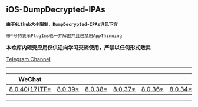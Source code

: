 ## iOS-DumpDecrypted-IPAs

**`由于Github大小限制，DumpDecrypted-IPAs详见下方`**

`带*号的表示PlugIns也一并解密并且已禁用AppThinning`

**本仓库内砸壳应用仅供逆向学习交流使用，严禁以任何形式贩卖**

[Telegram Channel](https://t.me/IPAPatch)

---

|WeChat|||||||||
| --- | --- | --- | --- | --- | --- | --- | --- | --- |
|[8.0.40(17)TF*](https://share.initnil.com/d/DumpDecrypted/WeChat/WeChat_8.0.40(17)TF_dump.ipa?sign=A5v6L-4zupoAnl347ET2aRqrKLYa9mJFSfXVp3pXXlI=:0)|[8.0.39*](https://share.initnil.com/d/DumpDecrypted/WeChat/WeChat_8.0.39_dump.ipa?sign=_VyaniXc_LPJ98KSd4foPM8rg0jzMdOjNltv59Gp2Gw=:0)|[8.0.38*](https://share.initnil.com/d/DumpDecrypted/WeChat/WeChat_8.0.38_dump.ipa?sign=UK1mV-V0OMJRgELiw1v3lW9syHqzwgyo8rCJARwXTEM=:0)|[8.0.37*](https://share.initnil.com/d/DumpDecrypted/WeChat/WeChat_8.0.37_dump.ipa?sign=5g_afD1ohe5cgsjCX3hlbftiHtl8nUPVMKtlFDRki24=:0)|[8.0.36*](https://share.initnil.com/d/DumpDecrypted/WeChat/WeChat_8.0.36_dump.ipa?sign=7KFRdekd4V_teQ1zEZZXClXkmFuG9tGSY0h4CaM5qMo=:0)|[8.0.34*](https://share.initnil.com/d/DumpDecrypted/WeChat/WeChat_8.0.34_dump.ipa?sign=BP-g550Gla9kBYzhu0PJVwKBKrkC7iH68lWR_BxJtr4=:0)|[8.0.33*](https://share.initnil.com/d/DumpDecrypted/WeChat/WeChat_8.0.33_dump.ipa?sign=NZ_kgAFiulRLJS9_AKtgvmkrTUShqShoF4l6h0P6WjQ=:0)|[8.0.32*](https://share.initnil.com/d/DumpDecrypted/WeChat/WeChat_8.0.32_dump.ipa?sign=EdXefTRXMah-ChiN-SbCQdq2nOZiOvjNWNQvio4AG_w=:0)|[8.0.31*](https://share.initnil.com/d/DumpDecrypted/WeChat/WeChat_8.0.31_dump.ipa?sign=zd2AOw2CfmZDU-VBJ11DfPu6i2ucySBWSG4CdD0462g=:0)

---
